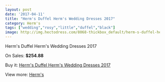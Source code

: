 ```yaml
---
layout: post
date: '2017-04-11'
title: "Herm's Duffel Herm's Wedding Dresses 2017"
category: Herm's
tags: ["wedding","rosy","little","duffel","black"]
image: http://img.hectodress.com/8068-thickbox_default/herm-s-duffel-herm-s-wedding-dresses-2013.jpg
---
```

Herm's Duffel Herm's Wedding Dresses 2017

On Sales: **$254.88**
<a href="https://www.hectodress.com/herm-s/4065-herm-s-duffel-herm-s-wedding-dresses-2013.html"><amp-img layout="responsive" width="600" height="600" src="//img.hectodress.com/8068-thickbox_default/herm-s-duffel-herm-s-wedding-dresses-2013.jpg" alt="Herm's Duffel Herm's Wedding Dresses 2017 0" /></a>
<a href="https://www.hectodress.com/herm-s/4065-herm-s-duffel-herm-s-wedding-dresses-2013.html"><amp-img layout="responsive" width="600" height="600" src="//img.hectodress.com/8069-thickbox_default/herm-s-duffel-herm-s-wedding-dresses-2013.jpg" alt="Herm's Duffel Herm's Wedding Dresses 2017 1" /></a>

Buy it: [Herm's Duffel Herm's Wedding Dresses 2017](https://www.hectodress.com/herm-s/4065-herm-s-duffel-herm-s-wedding-dresses-2013.html "Herm's Duffel Herm's Wedding Dresses 2017")

View more: [Herm's](https://www.hectodress.com/71-herm-s "Herm's")
